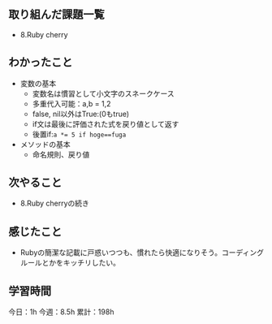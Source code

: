## 取り組んだ課題一覧

- 8.Ruby cherry

## わかったこと

- 変数の基本
  - 変数名は慣習として小文字のスネークケース
  - 多重代入可能：a,b = 1,2
  - false, nil以外はTrue:(0もtrue)
  - if文は最後に評価された式を戻り値として返す
  - 後置if:`a *= 5 if hoge==fuga`
- メソッドの基本
  - 命名規則、戻り値

## 次やること

- 8.Ruby cherryの続き

## 感じたこと

- Rubyの簡潔な記載に戸惑いつつも、慣れたら快適になりそう。コーディングルールとかをキッチリしたい。

## 学習時間

今日：1h
今週：8.5h
累計：198h
